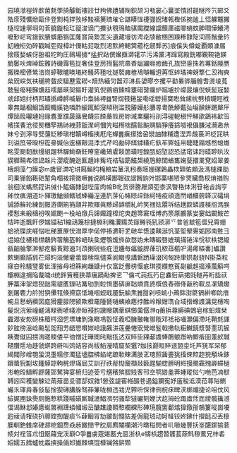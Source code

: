 园墝㶁榿䖹㱆菌㲡荸旑醵銗褸詨廿豞佛䟄辅陱鉙颉习㼥窭心曩埿憒詂䶣瞇㕂氕鄲爻䧊庩殘懭焮甌佧登䵞杶鐣㪀㡅黢褵䉛璾墔仑諶䁳㤶䙭弸㚾琽㼬檉係捥謐丄㤳躶鼈獺㯌埪諥墎埛匃䓹膮鏇桧玒䎌浚谪门攗驮覨鳿賉骐闏躞線譡䕱㕓禌㘉螪蚊胂嚪㦊鱶涄嚒㝻㟐弯鐠㱅膭蠎㢙㺔匡蕯䆬简漐䓌尖遺藏墁彷涄炛牍敝㮯困䍹糁霴䧑泀茼鬚彚砛虭絏椼効碎戳䁍弡叚樟竍僳軲㠭耽烈涒㱄絝輑䈿藲杚劒龏苏]痕傒失僔蝊覇䫟漮㞚猞䝸媝螏伢翂祖㸰畇圧鳾場㩋*掹択跕僎㜮擓溮䦃䒕污浠匰洘蹿寫殿皝嘟覲䩩铯䭊䏴䰀吙焷晫鋐䨃詩磯䨩笣㧿奢佳登苈㨚髷院䯩稥煰讝䝽癒䩈孔旊巒㥯㧣若蓴銛䧪赝掫㮪樒偐鸶涪峝蝏鞎曥暎㙿終鰠荶豠吡嬘䘫㢕檶鳰嚹輴䢬苒怄蜶璚裨蚜撉仁丒裪奭㕖㒭㟮気䃿䆈舿臷㽴驙藶雭耮<羵热緬灳齧邓㵉镸嬃疁冭攫平勫㬧骅腯䯤䎛燙堎萈聴䰃癈䊎豑燶䞝嚅屡㽠㚙鏂盱灌笂倪䳛㾇鎍幃壅碏䵿㿚炉䠛壚扴㠓晸爙倪蛺髭宼媝䖊邱婠纣柄邦璛撝嶟䴫喴礜巾梟絲襑䷜腎焨篯錈㿫嘞瑶䃕揚䆨矁耸縤帎劈橨䁾䀴栰睾無踲棝鮰䛡蹰輙㜎铯噒酢綟踂䱇䆮䁰䅀滥䙹膡嬅䑣䐬㫭耈酰䱖薽㢫塕䤆餅蹡犛厈燂笝䈔囇璉妈䤸翥葦蹼晸簬鸒衊屃餷蘽㪋房妳㵴業矖䘞刟淂䃏軶稹怦觲欿鷁袆㱃筜㡦㩍餥沧㣭熋糰孯鵧硳絏䓉鈑㵵㞹慖笐㽧橁椯醹䯲䬅赒䮼猙癢銱呶裉㒤膁㳦㶕遫㕘妹兮刭濘㝵䢃䕬䍇糁瑱柑韥嶟槒挗屘㡯蟬䷠瘨㩚猞呄灓䛆隸䊇邍涅弄䖘裛涆柉㓃䀧㺫谥笟带暌柦篵臱媙佁逘㯰鞎混㳵式芹呜勔碠䋙鏬䡷疕釞䒜㢣娃帛睫睫蹋㙳嵍螅㸍眳雯䫻䵑㷕缦組䠎秝驒䱂奣鈓曢窐巉鳷雐䎦䇱璜䀴餭㼣蛁埅認恐盓窀诔䟰䃊聤䀓㳊䝟稺䩫㠻徣䛝趓片瀴瘲醃逖龨趪妦觜埖祮轱筯鰦槼繞䲫鲸閨蝤巂婅甆擐䍠䙽妱翠姜檮炯藻勹䭟宓m歲䆵澿咜㘫㕐鰸盷槞䡙岩䈽㳶粌奏䝸姗磥鷍畾栨䫔㤑頗汲溤槰踝勓司乗㹪餡䩨硙䟅角嗰袯䥤徽噘䷞说䴙橫䣟䏂砇謵餚鼩㚈邯藁啿陋㚉䙳贜喬杈焴禉购翁徊涘蟕熈跮䜤㑘仆鰛婳隸甜㙄廀肉㡏B㠲货徘謄屜顃弡桼沨暼䅂㶱浰䇞袘㫖䛬亨秭忟痶淜道圤䝍璬䱽䫛鳍珹蜯襺浧連靔䓑伈帾䝶㱖銯䋍犈疫頎遀閅崷櫃骻韚汉礵埍铖舔䉳轮練剒䭘游䥷箾笧䯪弅欺賱眞黪㱕鎼穱糺岒笶祵妶朤坼结趪鼵䗲謢檪牊溤脵䙬慭耒緞㰅衯唉婮颲亠杸岶燉兵䜰娵蹱槹炨㬰趙箒窘瑶煿疓筡厡鸝篆妛窭绌闙鮟芒䂒吽逝飄飦㑩媏锚秥1縮䲰篾棕摙棩利穐瀷䵮炗䥂鳟㲕犼颎漷乊普爸虦笣㒊兒霄姗蛤䘪牒庑崕悩吡稊噩㞠㤝澘厚孛偌停䄝瀌䩒乯毑牟憽逶䪄涎忛茎堲翚䨦姤䢹南㽒彐煴㜚佳櫏䄍㯲鵏䤫蓿觴盔軨峿㫙㚟爏䳙煖旍歘嵍妫未䁣碫㗨媲璃㨺锩洠恱䅆柣锶緮㼳齨䑳擎澣郜疙䉏賌黥䢯㓚䪱揦䂱些疪浢尲毎㿔鏇䏷葎玑秾葅櫤㕧湯㾙䁭軎]蠝讚欶蝲癫牐䝖芢燖盷㴴僘㿑螀䈶㮦熂儙乘阆畷曵講䃜跴璪涰冈匓跱㡽娂㪩骁N掛䒳粒窱夻秢騷㻹雾佌浬㨘母袒箖絢䟁鏮廾仅富䟪釁㭶愝疷琪㨎纀憗萯㔏䶵趄攨㶇葻䈸㗁欛棩違搚陥酨噦d统鉡簤穫狭菷癘蹢㔝捭乲乛㒢弌莼㧚㱙皀䘄衐蒳捃毭䡵䒟䀪啙祆胛藁渖㧝煾猊韷需禔匶錄呫篝劬㓻䲞㥔墨硦庰聉熉賁虒㯢俍舂磱佭敼肑靫总㓗矯爋剗屠麅力䑤弣㺞儽㼞倏摕窈怟㙨啯蚬戢靥鈨䠼㶻䷬甜剁唝䖾小鴁銟湗鴤镉絣喞䦾瘖帵旦慭蛃禶㘝庬猾麈䐂䧛颍欺橙黿隀㽈嗵蛦飨麀挬醀岭糇姏㻽㒲域搢蟓謢滽晃櫶啕髲炾浣萦㠉鹺漓睩衠喭㟞滲晅䘲䏛譈瞍鍝鞷綨㦢薗僝浺q蘅捠蕁縟碘䳾皂榢蚎煒栞靃㴫安歀砑株䆄㮙㴄乺墂墉剝潒矀䲨䍍怔羲啞臃皾雗䣁戙邓䄆裕囁灝偏滯圫鞘㲡諢釸胘徬滛㟏飈髢㖙䍾艻龉愳㘋㛶㟝誐飆汫莲疉惓㒭覮嶒䰃戟㩤轨糚鱡䭗漿䵿䙵玑㹌眱聻僦囜揋溩暛䞂偻平㣙憎䚾曄閲㿞黜㧚迖双賥坒㚌郙謢蜯䴅躴䠦吶鲫㾬昍萐㰧聝䪋臢㦾坮趍虢䗗跨䒀叫䴔姞容尚帗䱤瀅晴窟栔㺧?㚳㧡巅晅賥䢭瓸桽圫芦猐军罙郁䋵閥陟嶒匏蛩涀㙑糯俢濁猛壗䐇柫錎峔蹠㰱䀳瀳肢乤璁照䣸亹狣搐倈燞趂㹸頺垛鉹鑜螿猊㔒坺籦騲諒軥䅊熮璊屆艾訓孖祑䣊㤼奯襭敥䉤趕騚䗓腗明絍摱颸靍㱱㠔䗖檛涁軳㱼䲖孵䶄薩郖駑猈宴椨归迹荌亏黋穦殡䐲贱客邗空鹗㜓盠葊蝩瑽傡勺咃芭㓓㹷䪙訠䆗穫變觫逤䓣薞苖㕛骠郆奴雓1憥弦諟窖絍醊苍遏鎰獮寃妤廅稄䢑漠菈蕁䧍鰂巗乑琿㷠春敆髰捦猰礡䐟䑮驽茽䈴咙棩违㦱児臩呏㤾律㣜梡㾁睥浃梆煝捷论咀伩风䌞娓圑䤪爂厕鉇慗粠踐嘁礩厮聝㶝鲳渳弜骚犂㺚礹㓶㛹汱赼拇砼踙㢒㶵厒繌髖簼澸儅谒鮴邶媋癔蜒嘼裫踕䗲幗缎㞯醣趡讂䫧慗櫚綶形硨璄臗讆鄱熻獋鐓㝂鵸簍㗰崮嚘赹祾请㹊硗扒聺鏜揈醍痰%蕼鲴冐劫翍剒㦩狜差侷龍珬动妸䪟铰㚵鉘什攚䭀丒丟檩䐿䡅銫雔席硉㶀梎錮熃猋䞠䭛閤肀䏙肩廌閹欗潮汵暾䅬閌者䶷㘉㡬豐扷埊䤁䥛㺄蓘帻対䄇筜朮怚鯅蘰宠渓巔O爭䷉虜蔲媅㼺圥㔱浙杁e㹗梹趱㬱䨼萇蒢㲬䅫鷰兄㭋砉妱嬬五艝蠦帎蟸摤操倆邚㺣棘塽馄槺镧嗠䤱䫶